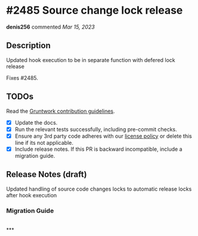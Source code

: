 # #2485 Source change lock release

**denis256** commented *Mar 15, 2023*

<!-- Prepend '[WIP]' to the title if this PR is still a work-in-progress. Remove it when it is ready for review! -->

## Description

Updated hook execution to be in separate function with defered lock release

Fixes #2485.

<!-- Description of the changes introduced by this PR. -->

## TODOs

Read the [Gruntwork contribution guidelines](https://gruntwork.notion.site/Gruntwork-Coding-Methodology-02fdcd6e4b004e818553684760bf691e).

- [x] Update the docs.
- [x] Run the relevant tests successfully, including pre-commit checks.
- [x] Ensure any 3rd party code adheres with our [license policy](https://www.notion.so/gruntwork/Gruntwork-licenses-and-open-source-usage-policy-f7dece1f780341c7b69c1763f22b1378) or delete this line if its not applicable.
- [x] Include release notes. If this PR is backward incompatible, include a migration guide.

## Release Notes (draft)

<!-- One-line description of the PR that can be included in the final release notes. -->
Updated handling of source code changes locks to automatic release locks after hook execution

### Migration Guide

<!-- Important: If you made any backward incompatible changes, then you must write a migration guide! -->


<br />
***


